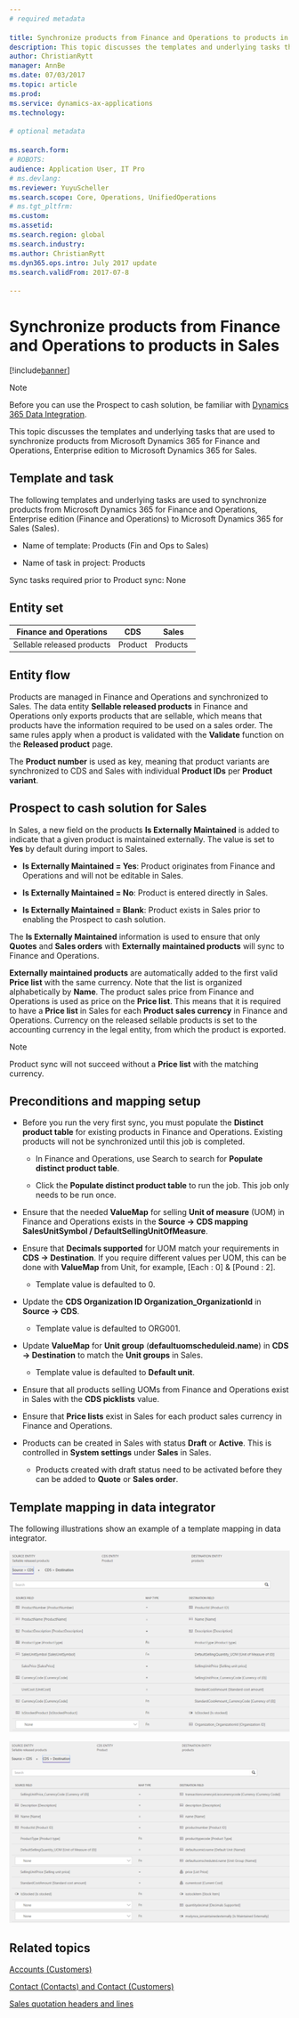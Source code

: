 ```yaml
---
# required metadata

title: Synchronize products from Finance and Operations to products in Sales
description: This topic discusses the templates and underlying tasks that are used to synchronize products from Microsoft Dynamics 365 for Finance and Operations, Enterprise edition to Microsoft Dynamics 365 for Sales.
author: ChristianRytt
manager: AnnBe
ms.date: 07/03/2017
ms.topic: article
ms.prod: 
ms.service: dynamics-ax-applications
ms.technology: 

# optional metadata

ms.search.form: 
# ROBOTS: 
audience: Application User, IT Pro
# ms.devlang: 
ms.reviewer: YuyuScheller
ms.search.scope: Core, Operations, UnifiedOperations
# ms.tgt_pltfrm: 
ms.custom: 
ms.assetid: 
ms.search.region: global
ms.search.industry: 
ms.author: ChristianRytt
ms.dyn365.ops.intro: July 2017 update 
ms.search.validFrom: 2017-07-8

---
```


# Synchronize products from Finance and Operations to products in Sales

[!include[banner](../includes/banner.md)]

> [!NOTE]
> Before you can use the Prospect to cash solution, be familiar with [Dynamics 365 Data Integration](https://docs.microsoft.com/en-us/common-data-service/entity-reference/dynamics-365-integration). 

This topic discusses the templates and underlying tasks that are used to synchronize products from Microsoft Dynamics 365 for Finance and Operations, Enterprise edition to Microsoft Dynamics 365 for Sales.

## Template and task

The following templates and underlying tasks are used to synchronize products from Microsoft Dynamics 365 for Finance and Operations, Enterprise edition (Finance and Operations) to Microsoft Dynamics 365 for Sales (Sales).

-   Name of template: Products (Fin and Ops to Sales)

-   Name of task in project: Products

Sync tasks required prior to Product sync: None

## Entity set

| **Finance and Operations** | **CDS** | **Sales**  |
|----------------------------|---------|------------|
| Sellable released products | Product | Products   |

## Entity flow

Products are managed in Finance and Operations and synchronized to Sales. The data entity **Sellable released products** in Finance and Operations only exports products that are sellable, which means that products have the information required to be used on a sales order. The same rules apply when a product is validated with the **Validate** function on the **Released product** page.

The **Product number** is used as key, meaning that product variants are synchronized to CDS and Sales with individual **Product IDs** per **Product variant**.

## Prospect to cash solution for Sales

In Sales, a new field on the products **Is Externally Maintained** is added to indicate that a given product is maintained externally. The value is set to **Yes** by default during import to Sales.

-   **Is Externally Maintained = Yes**: Product originates from Finance and Operations and will not be editable in Sales.

-   **Is Externally Maintained = No**: Product is entered directly in Sales.

-   **Is Externally Maintained = Blank**: Product exists in Sales prior to enabling the Prospect to cash solution.

The **Is Externally Maintained** information is used to ensure that only **Quotes** and **Sales orders** with **Externally maintained products** will sync to Finance and Operations.

**Externally maintained products** are automatically added to the first valid **Price list** with the same currency. Note that the list is organized alphabetically by **Name**. The product sales price from Finance and Operations is used as price on the **Price list**. This means that it is required to have a **Price list** in Sales for each **Product sales currency** in Finance and Operations. Currency on the released sellable products is set to the accounting currency in the legal entity, from which the product is exported.

> [!NOTE]
> Product sync will not succeed without a **Price list** with the matching currency.

## Preconditions and mapping setup

-   Before you run the very first sync, you must populate the **Distinct product table** for existing products in Finance and Operations. Existing products will not be synchronized until this job is completed.

    -   In Finance and Operations, use Search to search for **Populate distinct product table**.

    -   Click the **Populate distinct product table** to run the job. This job only needs to be run once.

-   Ensure that the needed **ValueMap** for selling **Unit of measure** (UOM) in Finance and Operations exists in the **Source -\> CDS mapping SalesUnitSymbol / DefaultSellingUnitOfMeasure**.

-   Ensure that **Decimals supported** for UOM match your requirements in **CDS -\> Destination**. If you require different values per UOM, this can be done with **ValueMap** from Unit, for example, [Each : 0] & [Pound : 2].

    -   Template value is defaulted to 0.

-   Update the **CDS Organization ID Organization_OrganizationId** in **Source -\> CDS**.

    -   Template value is defaulted to ORG001.

-   Update **ValueMap** for **Unit group** (**defaultuomscheduleid.name**) in **CDS -\> Destination** to match the **Unit groups** in Sales.

    -   Template value is defaulted to **Default unit**.

-   Ensure that all products selling UOMs from Finance and Operations exist in Sales with the **CDS picklists** value.

-   Ensure that **Price lists** exist in Sales for each product sales currency in Finance and Operations.

-   Products can be created in Sales with status **Draft** or **Active**. This is controlled in **System settings** under **Sales** in Sales.

    -   Products created with draft status need to be activated before they can be added to **Quote** or **Sales order**.

## Template mapping in data integrator

The following illustrations show an example of a template mapping in data integrator.

![template mapping in data integrator](./media/products-template-mapping-data-integrator-1.png)

![template mapping for products in data integrator](./media/products-template-mapping-data-integrator-2.png)

## Related topics

[Accounts (Customers)](accounts-template-mapping.md)

[Contact (Contacts) and Contact (Customers)](contacts-template-mapping.md)

[Sales quotation headers and lines](sales-quotation-template-mapping.md)


